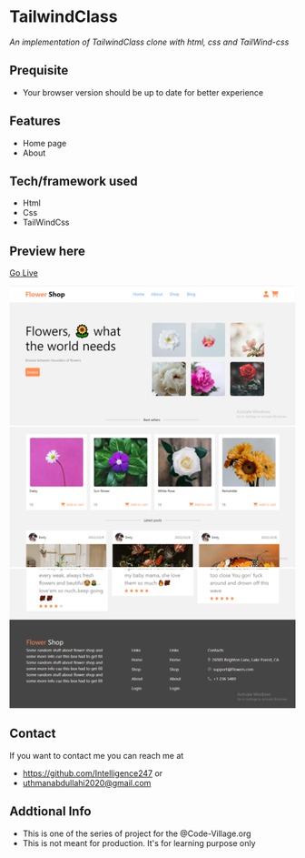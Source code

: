 #  TailwindClass
*An implementation of TailwindClass clone with html, css and TailWind-css*
## Prequisite
- Your browser version should be up to date for better experience
## Features
- Home page
- About
## Tech/framework used
- Html
- Css
- TailWindCss
## Preview here
[Go Live](https://incandescent-gumdrop-caf2dc.netlify.app)

![screenshot](./media/sketch1.png)
![screenshot](./media/sketch2.png)
![screenshot](./media/sketch3.png)

## Contact
If you want to contact me you can reach me at
- https://github.com/Intelligence247 or
- uthmanabdullahi2020@gmail.com
## Addtional Info
- This is one of the series of project for the @Code-Village.org
- This is not meant for production. It's for learning purpose only
